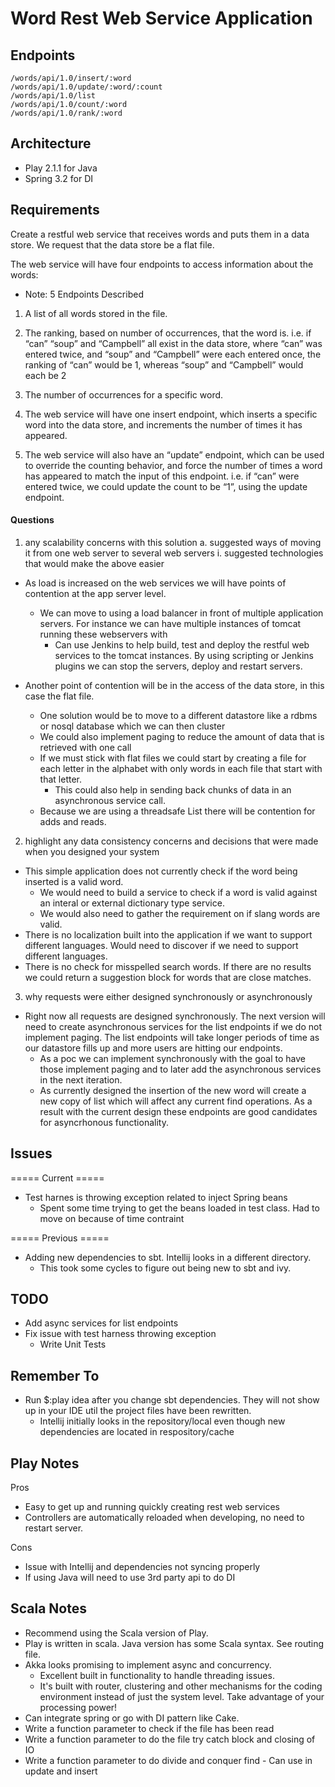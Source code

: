 Word Rest Web Service Application
=====================================

Endpoints
---------
    /words/api/1.0/insert/:word
    /words/api/1.0/update/:word/:count
    /words/api/1.0/list
    /words/api/1.0/count/:word
    /words/api/1.0/rank/:word

Architecture
------------
* Play 2.1.1 for Java
* Spring 3.2 for DI

Requirements
------------

Create a restful web service that receives words and puts them in a data store.  We request that the data store be a flat file.

The web service will have four endpoints to access information about the words:
* Note: 5 Endpoints Described

1) A list of all words stored in the file.

2) The ranking, based on number of occurrences, that the word is.  i.e. if “can” “soup” and “Campbell”
   all exist in the data store, where “can” was entered twice, and “soup” and “Campbell” were each entered once,
   the ranking of “can” would be 1, whereas “soup” and “Campbell” would each be 2
   
3) The number of occurrences for a specific word.

4) The web service will have one insert endpoint, which inserts a specific word into the data store,
   and increments the number of times it has appeared.
   
5) The web service will also have an “update” endpoint, which can be used to override the counting behavior,
   and force the number of times a word has appeared to match the input of this endpoint.
   i.e. if “can” were entered twice, we could update the count to be “1”, using the update endpoint.
   

#### Questions ####

1) any scalability concerns with this solution
   a. suggested ways of moving it from one web server to several web servers
      i. suggested technologies that would make the above easier

* As load is increased on the web services we will have points of contention at the app server level.
   * We can move to using a load balancer in front of multiple application servers. For instance we can have multiple
     instances of tomcat running these webservers with
      * Can use Jenkins to help build, test and deploy the restful web services to the tomcat instances. By using scripting or Jenkins plugins we can stop the servers, deploy and restart servers.

* Another point of contention will be in the access of the data store, in this case the flat file.
   * One solution would be to move to a different datastore like a rdbms or nosql database which we can then cluster
   * We could also implement paging to reduce the amount of data that is retrieved with one call
   * If we must stick with flat files we could start by creating a file for each letter in the alphabet with only words
     in each file that start with that letter.
      * This could also help in sending back chunks of data in an asynchronous service call.
   * Because we are using a threadsafe List there will be contention for adds and reads.   

2) highlight any data consistency concerns and decisions that were made when you designed your system
* This simple application does not currently check if the word being inserted is a valid word.
   * We would need to build a service to check if a word is valid against an interal or external dictionary type service.
   * We would also need to gather the requirement on if slang words are valid.
* There is no localization built into the application if we want to support different languages. Would need to discover if we need to support different languages.
* There is no check for misspelled search words. If there are no results we could return a suggestion block for words that are close matches.

3) why requests were either designed synchronously or asynchronously
* Right now all requests are designed synchronously. The next version will need to create asynchronous services for the
  list endpoints if we do not implement paging. The list endpoints will take longer periods of time as our datastore fills up and more users are hitting our endpoints.
   * As a poc we can implement synchronously with the goal to have those implement paging and to later add the asynchronous services in the next iteration.
   * As currently designed the insertion of the new word will create a new copy of list which will affect any current find operations. As a result with the current design these endpoints are good candidates for asyncrhonous functionality.

Issues
--------------
===== Current =====
* Test harnes is throwing exception related to inject Spring beans
   * Spent some time trying to get the beans loaded in test class. Had to move on because of time contraint 

===== Previous =====
* Adding new dependencies to sbt. Intellij looks in a different directory.
   * This took some cycles to figure out being new to sbt and ivy. 

TODO
----
* Add async services for list endpoints
* Fix issue with test harness throwing exception 
   * Write Unit Tests 


Remember To
--------------
* Run $:play idea after you change sbt dependencies. They will not show up in your IDE util the project files have been rewritten.
  * Intellij initially looks in the repository/local even though new dependencies are located in respository/cache

Play Notes
---------
Pros
* Easy to get up and running quickly creating rest web services
* Controllers are automatically reloaded when developing, no need to restart server.

Cons
* Issue with Intellij and dependencies not syncing properly
* If using Java will need to use 3rd party api to do DI


Scala Notes
-----------
* Recommend using the Scala version of Play.
* Play is written in scala. Java version has some Scala syntax. See routing file.
* Akka looks promising to implement async and concurrency. 
    * Excellent built in functionality to handle threading issues. 
    * It's built with router, clustering and other mechanisms for the coding environment instead of just the system level. Take advantage of your processing power!
* Can integrate spring or go with DI pattern like Cake.
* Write a function parameter to check if the file has been read
* Write a function parameter to do the file try catch block and closing of IO
* Write a function parameter to do divide and conquer find - Can use in update and insert

